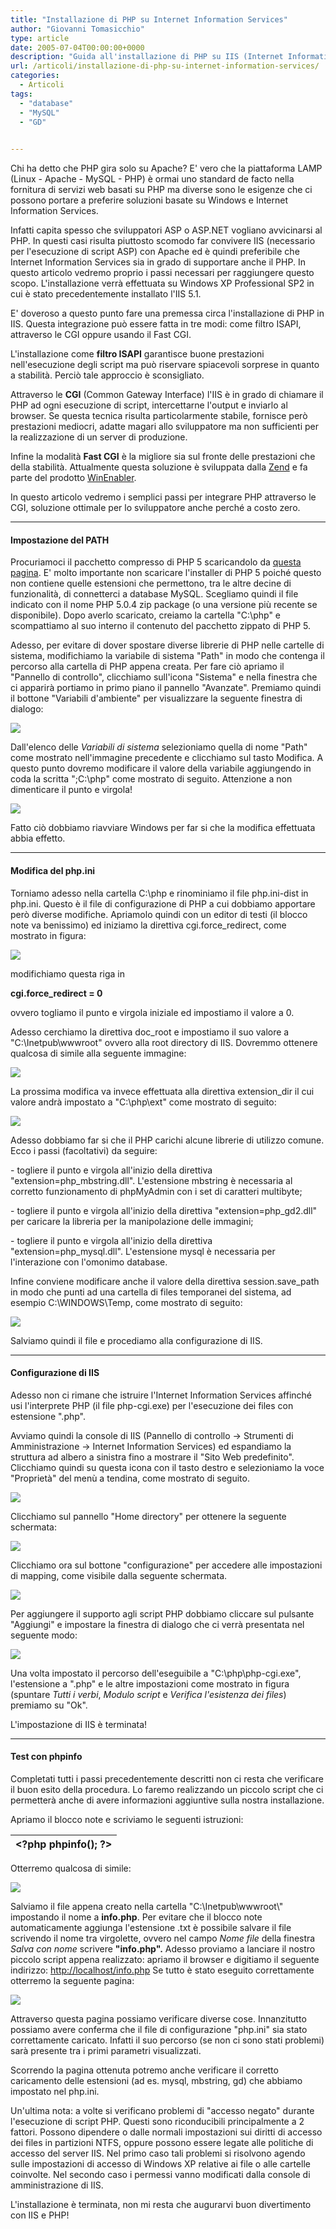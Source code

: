 ```yaml
---
title: "Installazione di PHP su Internet Information Services"
author: "Giovanni Tomasicchio"
type: article
date: 2005-07-04T00:00:00+0000
description: "Guida all'installazione di PHP su IIS (Internet Information Services)"
url: /articoli/installazione-di-php-su-internet-information-services/
categories:
  - Articoli
tags:
  - "database"
  - "MySQL"
  - "GD"

  
---
```

 Chi ha detto che PHP gira solo su Apache? E' vero che la piattaforma LAMP (Linux - Apache - MySQL - PHP) è ormai uno standard de facto nella fornitura di servizi web basati su PHP ma diverse sono le esigenze che ci possono portare a preferire soluzioni basate su Windows e Internet Information Services.

 Infatti capita spesso che sviluppatori ASP o ASP.NET vogliano avvicinarsi al PHP. In questi casi risulta piuttosto scomodo far convivere IIS (necessario per l'esecuzione di script ASP) con Apache ed è quindi preferibile che Internet Information Services sia in grado di supportare anche il PHP. In questo articolo vedremo proprio i passi necessari per raggiungere questo scopo. L'installazione verrà effettuata su Windows XP Professional SP2 in cui è stato precedentemente installato l'IIS 5.1.

 E' doveroso a questo punto fare una premessa circa l'installazione di PHP in IIS. Questa integrazione può essere fatta in tre modi: come filtro ISAPI, attraverso le CGI oppure usando il Fast CGI.

 L'installazione come **filtro ISAPI** garantisce buone prestazioni nell'esecuzione degli script ma può riservare spiacevoli sorprese in quanto a stabilità. Perciò tale approccio è sconsigliato.

 Attraverso le **CGI** (Common Gateway Interface) l'IIS è in grado di chiamare il PHP ad ogni esecuzione di script, intercettarne l'output e inviarlo al browser. Se questa tecnica risulta particolarmente stabile, fornisce però prestazioni mediocri, adatte magari allo sviluppatore ma non sufficienti per la realizzazione di un server di produzione.

 Infine la modalità **Fast CGI** è la migliore sia sul fronte delle prestazioni che della stabilità. Attualmente questa soluzione è sviluppata dalla [Zend](http://www.zend.com/) e fa parte del prodotto [WinEnabler](http://www.zend.com/store/products/zend-win-enabler.php).

 In questo articolo vedremo i semplici passi per integrare PHP attraverso le CGI, soluzione ottimale per lo sviluppatore anche perché a costo zero.

- - - - - -

####  Impostazione del PATH

 Procuriamoci il pacchetto compresso di PHP 5 scaricandolo da [questa pagina](http://www.php.net/downloads.php). E' molto importante non scaricare l'installer di PHP 5 poiché questo non contiene quelle estensioni che permettono, tra le altre decine di funzionalità, di connetterci a database MySQL. Scegliamo quindi il file indicato con il nome PHP 5.0.4 zip package (o una versione più recente se disponibile). Dopo averlo scaricato, creiamo la cartella "C:\\php" e scompattiamo al suo interno il contenuto del pacchetto zippato di PHP 5.

 Adesso, per evitare di dover spostare diverse librerie di PHP nelle cartelle di sistema, modifichiamo la variabile di sistema "Path" in modo che contenga il percorso alla cartella di PHP appena creata. Per fare ciò apriamo il "Pannello di controllo", clicchiamo sull'icona "Sistema" e nella finestra che ci apparirà portiamo in primo piano il pannello "Avanzate". Premiamo quindi il bottone "Variabili d'ambiente" per visualizzare la seguente finestra di dialogo:

 ![](/image/articoli/IIS/path_1.png)

 Dall'elenco delle *Variabili di sistema* selezioniamo quella di nome "Path" come mostrato nell'immagine precedente e clicchiamo sul tasto Modifica. A questo punto dovremo modificare il valore della variabile aggiungendo in coda la scritta ";C:\\php" come mostrato di seguito. Attenzione a non dimenticare il punto e virgola!

 ![](/image/articoli/IIS/path_2.png)

 Fatto ciò dobbiamo riavviare Windows per far si che la modifica effettuata abbia effetto.

- - - - - -

####  Modifica del php.ini

  Torniamo adesso nella cartella C:\\php e rinominiamo il file php.ini-dist in php.ini. Questo è il file di configurazione di PHP a cui dobbiamo apportare però diverse modifiche. Apriamolo quindi con un editor di testi (il blocco note va benissimo) ed iniziamo la direttiva cgi.force\_redirect, come mostrato in figura:

 ![](/image/articoli/IIS/php_ini_1.png)

 modifichiamo questa riga in

 **cgi.force\_redirect = 0**

 ovvero togliamo il punto e virgola iniziale ed impostiamo il valore a 0.

 Adesso cerchiamo la direttiva doc\_root e impostiamo il suo valore a "C:\\Inetpub\\wwwroot" ovvero alla root directory di IIS. Dovremmo ottenere qualcosa di simile alla seguente immagine:

 ![](/image/articoli/IIS/php_ini_3.png)

 La prossima modifica va invece effettuata alla direttiva extension\_dir il cui valore andrà impostato a "C:\\php\\ext" come mostrato di seguito:

 ![](/image/articoli/IIS/php_ini_2.png)

 Adesso dobbiamo far si che il PHP carichi alcune librerie di utilizzo comune. Ecco i passi (facoltativi) da seguire:

\- togliere il punto e virgola all'inizio della direttiva "extension=php\_mbstring.dll". L'estensione mbstring è necessaria al corretto funzionamento di phpMyAdmin con i set di caratteri multibyte;

\- togliere il punto e virgola all'inizio della direttiva "extension=php\_gd2.dll" per caricare la libreria per la manipolazione delle immagini;

\- togliere il punto e virgola all'inizio della direttiva "extension=php\_mysql.dll". L'estensione mysql è necessaria per l'interazione con l'omonimo database.

 Infine conviene modificare anche il valore della direttiva session.save\_path in modo che punti ad una cartella di files temporanei del sistema, ad esempio C:\\WINDOWS\\Temp, come mostrato di seguito:

 ![](/image/articoli/IIS/php_ini_7.png)

 Salviamo quindi il file e procediamo alla configurazione di IIS.

- - - - - -

####  Configurazione di IIS

 Adesso non ci rimane che istruire l'Internet Information Services affinché usi l'interprete PHP (il file php-cgi.exe) per l'esecuzione dei files con estensione ".php".

 Avviamo quindi la console di IIS (Pannello di controllo -&gt; Strumenti di Amministrazione -&gt; Internet Information Services) ed espandiamo la struttura ad albero a sinistra fino a mostrare il "Sito Web predefinito". Clicchiamo quindi su questa icona con il tasto destro e selezioniamo la voce "Proprietà" del menù a tendina, come mostrato di seguito.

 ![](/image/articoli/IIS/IIS_1.png)

 Clicchiamo sul pannello "Home directory" per ottenere la seguente schermata:

 ![](/image/articoli/IIS/IIS_2.png)

 Clicchiamo ora sul bottone "configurazione" per accedere alle impostazioni di mapping, come visibile dalla seguente schermata.

 ![](/image/articoli/IIS/IIS_3.png)

 Per aggiungere il supporto agli script PHP dobbiamo cliccare sul pulsante "Aggiungi" e impostare la finestra di dialogo che ci verrà presentata nel seguente modo:

 ![](/image/articoli/IIS/IIS_4.png)

 Una volta impostato il percorso dell'eseguibile a "C:\\php\\php-cgi.exe", l'estensione a ".php" e le altre impostazioni come mostrato in figura (spuntare *Tutti i verbi*, *Modulo script* e *Verifica l'esistenza dei files*) premiamo su "Ok".

 L'impostazione di IIS è terminata!

- - - - - -

####  Test con phpinfo

 Completati tutti i passi precedentemente descritti non ci resta che verificare il buon esito della procedura. Lo faremo realizzando un piccolo script che ci permetterà anche di avere informazioni aggiuntive sulla nostra installazione.

 Apriamo il blocco note e scriviamo le seguenti istruzioni:

 | &lt;?php  phpinfo();   ?&gt; |
|---|

 

 Otterremo qualcosa di simile:

 ![](/image/articoli/Art1/PHP/php-03.png)

 Salviamo il file appena creato nella cartella "C:\\Inetpub\\wwwroot\\" impostando il nome a **info.php**. Per evitare che il blocco note automaticamente aggiunga l'estensione .txt è possibile salvare il file scrivendo il nome tra virgolette, ovvero nel campo *Nome file* della finestra *Salva con nome* scrivere **"info.php".** Adesso proviamo a lanciare il nostro piccolo script appena realizzato: apriamo il browser e digitiamo il seguente indirizzo: <http://localhost/info.php> Se tutto è stato eseguito correttamente otterremo la seguente pagina:

 ![](/image/articoli/IIS/fine.png)

 Attraverso questa pagina possiamo verificare diverse cose. Innanzitutto possiamo avere conferma che il file di configurazione "php.ini" sia stato correttamente caricato. Infatti il suo percorso (se non ci sono stati problemi) sarà presente tra i primi parametri visualizzati.

 Scorrendo la pagina ottenuta potremo anche verificare il corretto caricamento delle estensioni (ad es. mysql, mbstring, gd) che abbiamo impostato nel php.ini.

 Un'ultima nota: a volte si verificano problemi di "accesso negato" durante l'esecuzione di script PHP. Questi sono riconducibili principalmente a 2 fattori. Possono dipendere o dalle normali impostazioni sui diritti di accesso dei files in partizioni NTFS, oppure possono essere legate alle politiche di accesso del server IIS. Nel primo caso tali problemi si risolvono agendo sulle impostazioni di accesso di Windows XP relative ai file o alle cartelle coinvolte. Nel secondo caso i permessi vanno modificati dalla console di amministrazione di IIS.

 L'installazione è terminata, non mi resta che augurarvi buon divertimento con IIS e PHP!
